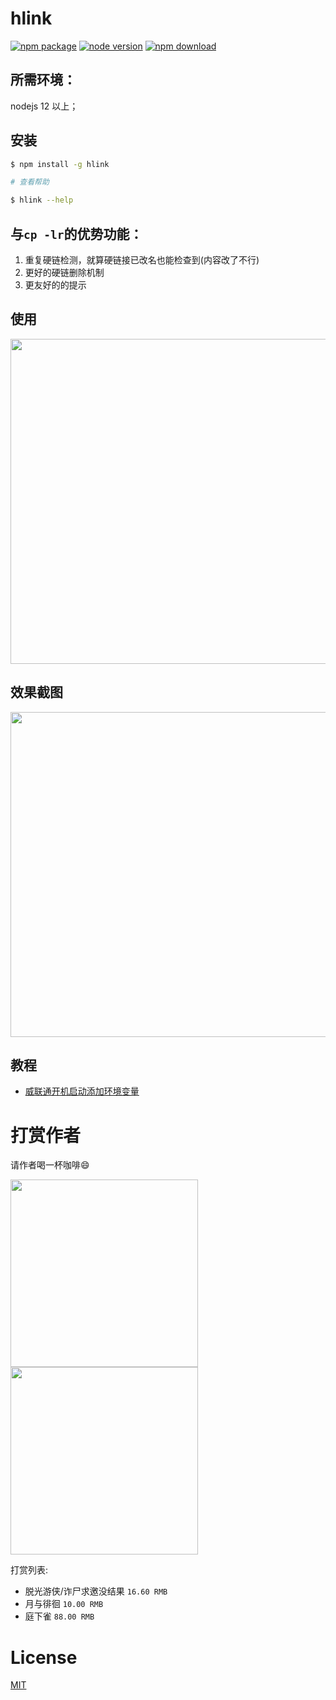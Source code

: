 # hlink

[![npm package][npm]][npm-url]
[![node version][node]][node-url]
[![npm download][npm-download]][npm-download-url]

## 所需环境：
nodejs 12 以上；

## 安装
```bash
$ npm install -g hlink

# 查看帮助

$ hlink --help
```
## 与`cp -lr`的优势功能：
1. 重复硬链检测，就算硬链接已改名也能检查到(内容改了不行)
2. 更好的硬链删除机制
3. 更友好的的提示

## 使用

<img src="https://user-images.githubusercontent.com/13427467/148177243-50ce207f-a31e-4a0a-b601-27ea9cbb1e1f.png" width="520"/>

## 效果截图
<img src="https://user-images.githubusercontent.com/13427467/148171766-ccbe2a1a-c30c-4e1a-868c-4e2c69617d29.png" width="520"/>

## 教程
- [威联通开机启动添加环境变量](./qnap.md)

# 打赏作者

请作者喝一杯咖啡😄

<img width="300" src="https://user-images.githubusercontent.com/13427467/148188331-c997f355-2a80-46b9-ba6b-d189186ac356.png" /><img width="300" src="https://user-images.githubusercontent.com/13427467/148188398-d6d9e8e5-bd75-4de4-9faa-dbd4846b4103.png" />

打赏列表:

- 脱光游侠/诈尸求邀没结果 `16.60 RMB`
- 月与徘徊 `10.00 RMB`
- 庭下雀 `88.00 RMB`


# License

[MIT][license-url]

[npm]: https://img.shields.io/npm/v/hlink.svg
[npm-url]: https://www.npmjs.com/package/hlink

[node]: https://img.shields.io/node/v/hlink.svg
[node-url]: https://nodejs.org

[npm-download-url]: https://npmjs.com/package/hlink
[npm-download]: https://img.shields.io/npm/dm/hlink.svg

[license-url]: https://github.com/likun7981/hlink/blob/master/LICENSE
[license]: http://img.shields.io/npm/l/hlink.svg?style=flat
